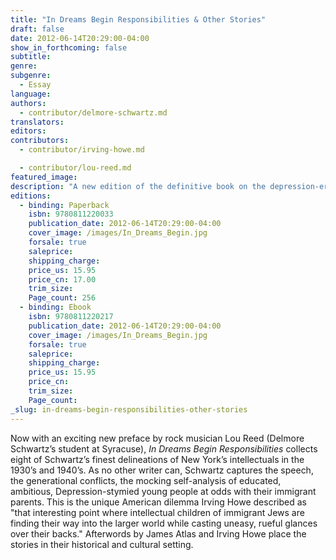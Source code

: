 ```yaml
---
title: "In Dreams Begin Responsibilities & Other Stories"
draft: false
date: 2012-06-14T20:29:00-04:00
show_in_forthcoming: false
subtitle:
genre:
subgenre:
  - Essay
language:
authors:
  - contributor/delmore-schwartz.md
translators:
editors:
contributors:
  - contributor/irving-howe.md

  - contributor/lou-reed.md
featured_image:
description: "A new edition of the definitive book on the depression-era immigrant experience in New York City. "
editions:
  - binding: Paperback
    isbn: 9780811220033
    publication_date: 2012-06-14T20:29:00-04:00
    cover_image: /images/In_Dreams_Begin.jpg
    forsale: true
    saleprice:
    shipping_charge:
    price_us: 15.95
    price_cn: 17.00
    trim_size:
    Page_count: 256
  - binding: Ebook
    isbn: 9780811220217
    publication_date: 2012-06-14T20:29:00-04:00
    cover_image: /images/In_Dreams_Begin.jpg
    forsale: true
    saleprice:
    shipping_charge:
    price_us: 15.95
    price_cn:
    trim_size:
    Page_count:
_slug: in-dreams-begin-responsibilities-other-stories
---
```


Now with an exciting new preface by rock musician Lou Reed (Delmore Schwartz’s student at Syracuse), _In Dreams Begin Responsibilities_ collects eight of Schwartz’s finest delineations of New York’s intellectuals in the 1930’s and 1940’s. As no other writer can, Schwartz captures the speech, the generational conflicts, the mocking self-analysis of educated, ambitious, Depression-stymied young people at odds with their immigrant parents. This is the unique American dilemma Irving Howe described as "that interesting point where intellectual children of immigrant Jews are finding their way into the larger world while casting uneasy, rueful glances over their backs." Afterwords by James Atlas and Irving Howe place the stories in their historical and cultural setting.

